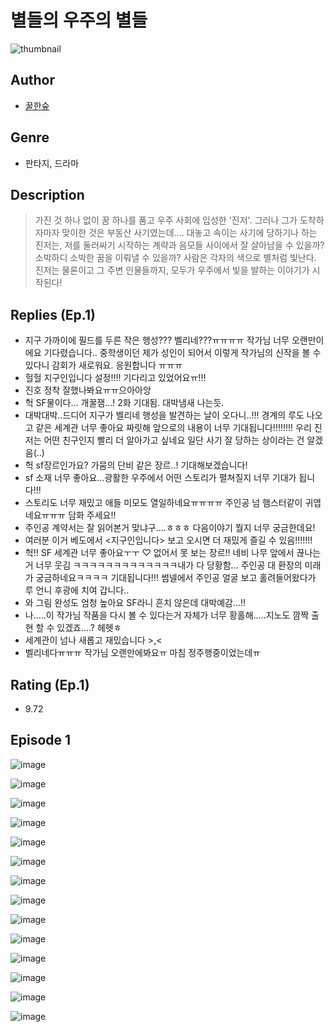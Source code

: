 # 별들의 우주의 별들
![thumbnail](https://image-comic.pstatic.net/user_contents_data/challenge_comic/2023/05/23/177299/upload_3691036784184537654_480x623.jpeg)

## Author
- [꿀한숲](https://comic.naver.com/artistTitle?id=177299)

## Genre
- 판타지, 드라마

## Description
> 가진 것 하나 없이 꿈 하나를 품고 우주 사회에 입성한 '진저'. 그러나 그가 도착하자마자 맞이한 것은 부동산 사기였는데…. 대놓고 속이는 사기에 당하기나 하는 진저는, 저를 둘러싸기 시작하는 계략과 음모들 사이에서 잘 살아남을 수 있을까? 소박하디 소박한 꿈을 이뤄낼 수 있을까? 사람은 각자의 색으로 별처럼 빛난다. 진저는 물론이고 그 주변 인물들까지, 모두가 우주에서 빛을 발하는 이야기가 시작된다!

## Replies (Ep.1)
- 지구 가까이에 필드를 두른 작은 행성??? 벨리네???ㅠㅠㅠㅠ 작가님 너무 오랜만이에요 기다렸습니다.. 중학생이던 제가 성인이 되어서 이렇게 작가님의 신작을 볼 수 있다니 감회가 새로워요. 응원합니다 ㅠㅠㅠ
- 헐헐 지구인입니다 설정!!!! 기다리고 있었어요ㅠ!!!
- 진호 정착 잘했나봐요ㅠㅠ으아아앙
- 헉 SF물이다... 개꿀잼...! 2화 기대됨. 대박냄새 나는듯.
- 대박대박..드디어 지구가 벨리네 행성을 발견하는 날이 오다니..!!! 경계의 루도 나오고 같은 세계관 너무 좋아요 짜릿해 앞으로의 내용이 너무 기대됩니다!!!!!!!! 우리 진저는 어떤 친구인지 빨리 더 알아가고 싶네요 일단 사기 잘 당하는 상이라는 건 알겠음(..)
- 헉 sf장르인가요? 가뭄의 단비 같은 장르..! 기대해보겠습니다!
- sf 소재 너무 좋아요...광활한 우주에서 어떤 스토리가 펼쳐질지 너무 기대가 됩니다!!!
- 스토리도 너무 재밌고 애들 미모도 열일하네요ㅠㅠㅠㅠ 주인공 넘 햄스터같이 귀엽네요ㅠㅠㅠ 담화 주세요!!
- 주인공 계약서는 잘 읽어본거 맞냐구....ㅎㅎㅎ 다음이야기 뭘지 너무 궁금한데요!
- 여러분 이거 베도에서 <지구인입니다> 보고 오시면 더 재밌게 즐길 수 있음!!!!!!!
- 헉!! SF 세계관 너무 좋아요ㅜㅜ ♡ 없어서 못 보는 장르!! 네비 나무 앞에서 끊나는 거 너무 웃김 ㅋㅋㅋㅋㅋㅋㅋㅋㅋㅋㅋㅋㅋ내가 다 당황함... 주인공 대 환장의 미래가 궁금하네요ㅋㅋㅋㅋ 기대됩니다!!! 썸넬에서 주인공 얼굴 보고 홀려들어왔다가 루 언니 후광에 치여 갑니다..
- 와 그림 완성도 엄청 높아요 SF라니 흔치 않은데 대박예감...!!
- 나.....이 작가님 작품을 다시 볼 수 있다는거 자체가 너무 황홀해.....지노도 깜짝 출현 할 수 있겠죠....? 헤헷ㅎ
- 세계관이 넘나 새롭고 재밌습니다 >,<
- 벨리네다ㅠㅠㅠ 작가님 오랜만에봐요ㅠ 마침 정주행중이었는데ㅠ

## Rating (Ep.1)
- 9.72

## Episode 1
![image](https://image-comic.pstatic.net/user_contents_data/challenge_comic/2023/05/23/177299/upload_3473180427151357281.jpeg)

![image](https://image-comic.pstatic.net/user_contents_data/challenge_comic/2023/05/23/177299/upload_4063430377294947382.jpeg)

![image](https://image-comic.pstatic.net/user_contents_data/challenge_comic/2023/05/23/177299/upload_3846414063722050657.jpeg)

![image](https://image-comic.pstatic.net/user_contents_data/challenge_comic/2023/05/23/177299/upload_3631090100292772404.jpeg)

![image](https://image-comic.pstatic.net/user_contents_data/challenge_comic/2023/05/23/177299/upload_7077742385331069489.jpeg)

![image](https://image-comic.pstatic.net/user_contents_data/challenge_comic/2023/05/23/177299/upload_7364565374533527092.jpeg)

![image](https://image-comic.pstatic.net/user_contents_data/challenge_comic/2023/05/23/177299/upload_7365127232726525539.jpeg)

![image](https://image-comic.pstatic.net/user_contents_data/challenge_comic/2023/05/23/177299/upload_7305460061028311858.jpeg)

![image](https://image-comic.pstatic.net/user_contents_data/challenge_comic/2023/05/23/177299/upload_3904732366536663907.jpeg)

![image](https://image-comic.pstatic.net/user_contents_data/challenge_comic/2023/05/23/177299/upload_3690809185260615781.jpeg)

![image](https://image-comic.pstatic.net/user_contents_data/challenge_comic/2023/05/23/177299/upload_3762530324361392741.jpeg)

![image](https://image-comic.pstatic.net/user_contents_data/challenge_comic/2023/05/23/177299/upload_7004050929916129891.jpeg)

![image](https://image-comic.pstatic.net/user_contents_data/challenge_comic/2023/05/23/177299/upload_7004894239024112434.jpeg)

![image](https://image-comic.pstatic.net/user_contents_data/challenge_comic/2023/05/23/177299/upload_7377570401590064697.jpeg)
